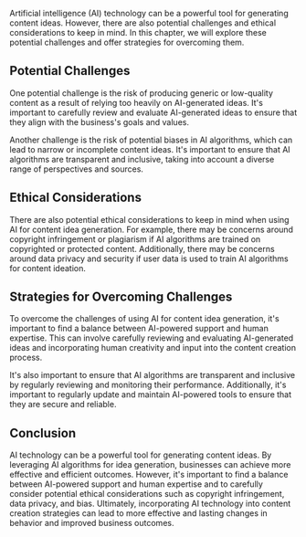

Artificial intelligence (AI) technology can be a powerful tool for generating content ideas. However, there are also potential challenges and ethical considerations to keep in mind. In this chapter, we will explore these potential challenges and offer strategies for overcoming them.

Potential Challenges
--------------------

One potential challenge is the risk of producing generic or low-quality content as a result of relying too heavily on AI-generated ideas. It's important to carefully review and evaluate AI-generated ideas to ensure that they align with the business's goals and values.

Another challenge is the risk of potential biases in AI algorithms, which can lead to narrow or incomplete content ideas. It's important to ensure that AI algorithms are transparent and inclusive, taking into account a diverse range of perspectives and sources.

Ethical Considerations
----------------------

There are also potential ethical considerations to keep in mind when using AI for content idea generation. For example, there may be concerns around copyright infringement or plagiarism if AI algorithms are trained on copyrighted or protected content. Additionally, there may be concerns around data privacy and security if user data is used to train AI algorithms for content ideation.

Strategies for Overcoming Challenges
------------------------------------

To overcome the challenges of using AI for content idea generation, it's important to find a balance between AI-powered support and human expertise. This can involve carefully reviewing and evaluating AI-generated ideas and incorporating human creativity and input into the content creation process.

It's also important to ensure that AI algorithms are transparent and inclusive by regularly reviewing and monitoring their performance. Additionally, it's important to regularly update and maintain AI-powered tools to ensure that they are secure and reliable.

Conclusion
----------

AI technology can be a powerful tool for generating content ideas. By leveraging AI algorithms for idea generation, businesses can achieve more effective and efficient outcomes. However, it's important to find a balance between AI-powered support and human expertise and to carefully consider potential ethical considerations such as copyright infringement, data privacy, and bias. Ultimately, incorporating AI technology into content creation strategies can lead to more effective and lasting changes in behavior and improved business outcomes.


